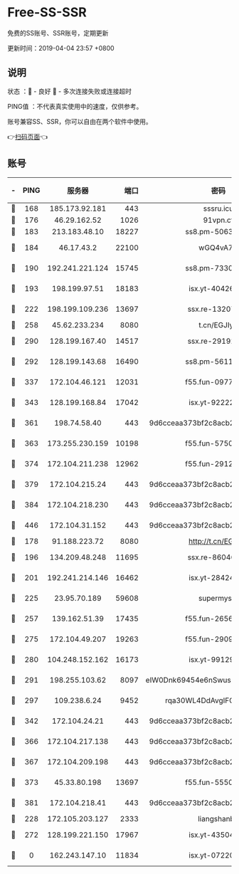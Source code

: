 # Free-SS-SSR

免费的SS账号、SSR账号，定期更新

更新时间：2019-04-04 23:57 +0800

## 说明

状态     ：🙂 - 良好 🙁 - 多次连接失败或连接超时

PING值   ：不代表真实使用中的速度，仅供参考。

账号兼容SS、SSR，你可以自由在两个软件中使用。

👉[扫码页面](https://liesauer.github.io/Free-SS-SSR/)👈

## 账号

|-|PING|服务器|端口|密码|加密方式|区域|
|:----:|:----:|:-----:|-----:|:----:|:----:|:----:|
|🙂|168|185.173.92.181|443|sssru.icu|rc4-md5|RU|
|🙂|176|46.29.162.52|1026|91vpn.cf|rc4-md5|RU|
|🙂|183|213.183.48.10|18227|ss8.pm-50631596|rc4-md5|RU|
|🙂|184|46.17.43.2|22100|wGQ4vA7D|aes-256-gcm|RU|
|🙂|190|192.241.221.124|15745|ss8.pm-73307807|aes-256-cfb|US|
|🙂|193|198.199.97.51|18183|isx.yt-40426345|aes-256-cfb|US|
|🙂|222|198.199.109.236|13697|ssx.re-13207051|aes-256-cfb|US|
|🙂|258|45.62.233.234|8080|t.cn/EGJIyrl|rc4-md5|CA|
|🙂|290|128.199.167.40|14517|ssx.re-29192167|aes-256-cfb|SG|
|🙂|292|128.199.143.68|16490|ss8.pm-56112391|aes-256-cfb|SG|
|🙂|337|172.104.46.121|12031|f55.fun-09776967|aes-256-cfb|SG|
|🙂|343|128.199.168.84|17042|isx.yt-92222344|aes-256-cfb|SG|
|🙂|361|198.74.58.40|443|9d6cceaa373bf2c8acb22e60b6a58be6|aes-256-cfb|US|
|🙂|363|173.255.230.159|10198|f55.fun-57509636|aes-256-cfb|US|
|🙂|374|172.104.211.238|12962|f55.fun-29121491|aes-256-cfb|US|
|🙂|379|172.104.215.24|443|9d6cceaa373bf2c8acb22e60b6a58be6|aes-256-cfb|US|
|🙂|384|172.104.218.230|443|9d6cceaa373bf2c8acb22e60b6a58be6|aes-256-cfb|US|
|🙂|446|172.104.31.152|443|9d6cceaa373bf2c8acb22e60b6a58be6|aes-256-cfb|US|
|🙂|178|91.188.223.72|8080|http://t.cn/EGJIyrl|rc4-md5|RU|
|🙂|196|134.209.48.248|11695|ssx.re-86046850|aes-256-cfb|US|
|🙂|201|192.241.214.146|16462|isx.yt-28424769|aes-256-cfb|US|
|🙂|225|23.95.70.189|59608|supermyssr|chacha20-ietf|US|
|🙂|257|139.162.51.39|17435|f55.fun-26568226|aes-256-cfb|SG|
|🙂|275|172.104.49.207|19263|f55.fun-29091069|aes-256-cfb|SG|
|🙂|280|104.248.152.162|16173|isx.yt-99129295|aes-256-cfb|SG|
|🙂|291|198.255.103.62|8097|eIW0Dnk69454e6nSwuspv9DmS201tQ0D|aes-256-cfb|US|
|🙂|297|109.238.6.24|9452|rqa30WL4DdAvgIFG6Fs3znzTa|aes-256-cfb|FR|
|🙂|342|172.104.24.21|443|9d6cceaa373bf2c8acb22e60b6a58be6|aes-256-cfb|US|
|🙂|366|172.104.217.138|443|9d6cceaa373bf2c8acb22e60b6a58be6|aes-256-cfb|US|
|🙂|367|172.104.209.198|443|9d6cceaa373bf2c8acb22e60b6a58be6|aes-256-cfb|US|
|🙂|373|45.33.80.198|13697|f55.fun-55504081|aes-256-cfb|US|
|🙂|381|172.104.218.41|443|9d6cceaa373bf2c8acb22e60b6a58be6|aes-256-cfb|US|
|🙁|228|172.105.203.127|2333|liangshanbo|chacha20|JP|
|🙁|272|128.199.221.150|17967|isx.yt-43504398|aes-256-cfb|SG|
|🙁|0|162.243.147.10|11834|isx.yt-07220762|aes-256-cfb|US|
